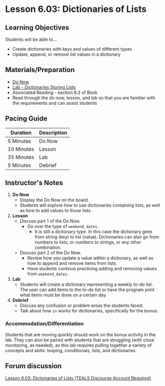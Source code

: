 # Lesson 6.03: Dictionaries of Lists

## Learning Objectives
Students will be able to...

* Create dictionaries with keys and values of different types
* Update, append, or remove list values in a dictionary

## Materials/Preparation
* [Do Now]
* [Lab - Dictionaries Storing Lists]
* Associated Reading - section 6.3 of Book
*  Read through the do now, lesson, and lab so that you are familiar with the requirements and can assist students

## Pacing Guide
| **Duration**   | **Description** |
| ---------- | ----------- |
| 5 Minutes  | Do Now      |
| 10 Minutes | Lesson      |
| 35 Minutes | Lab         |
| 5 Minutes | Debrief     |

## Instructor's Notes

1. **Do Now**
    * Display the Do Now on the board.
    * Students will explore how to use dictionaries containing lists, as well as how to add values to those lists.
2. **Lesson**
	* Discuss part 1 of the Do Now.
		* Go over the type of `weekend_dates`. 
		    * It is still a dictionary type. In this case the
              dictionary goes from string (key) to list (value). Dictionaries can also go from numbers to lists, or numbers to strings, or any other combination. 
	* Discuss part 2 of the Do Now. 
		* Review how you update a value within a dictionary, as well as how to append and remove items from lists. 
		* Have students continue practicing adding and removing values from `weekend_dates`.  
3. **Lab**	
	* Students will create a dictionary representing a weekly to-do list. The user can add items to the to-do list or have the program print what items must be done on a certain day.
4. **Debrief**
	* Discuss any confusion or problem areas the students faced. 
	* Talk about how `in` works for dictionaries, specifically for the bonus.

### Accommodation/Differentiation
Students that are moving quickly should work on the bonus activity in the lab. They can also be paired with students that are struggling (with close monitoring, as needed), as this lab requires pulling together a variety of concepts and skills: looping, conditionals, lists, and dictionaries.

## Forum discussion
[Lesson 6.03: Dictionaries of Lists (TEALS Discourse Account Required)](https://forums.tealsk12.org/c/2nd-semester-unit-6-dictionaries/lesson-6-03-dictionaries-of-lists)

[Do Now]: do_now.md
[Lab - Dictionaries Storing Lists]: lab.md
